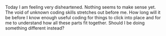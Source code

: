 Today I am feeling very disheartened. Nothing seems to make sense yet. The void of unknown coding 
skills stretches out before me. How long will it be before I know enough useful coding for things
to click into place and for me to understand how all these parts fit together. Should I be doing
something different instead?
